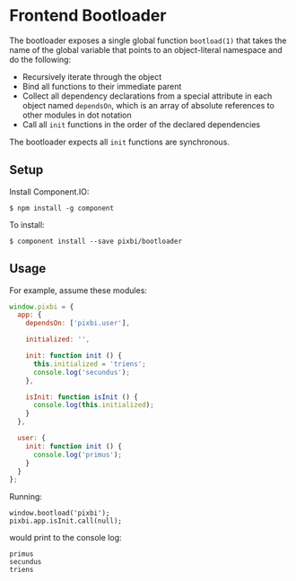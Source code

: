 # Frontend Bootloader

The bootloader exposes a single global function `bootload(1)` that takes the
name of the global variable that points to an object-literal namespace and do
the following:

* Recursively iterate through the object
* Bind all functions to their immediate parent
* Collect all dependency declarations from a special attribute in each object
  named `dependsOn`, which is an array of absolute references to other modules
  in dot notation
* Call all `init` functions in the order of the declared dependencies

The bootloader expects all `init` functions are synchronous.


## Setup

Install Component.IO:

    $ npm install -g component

To install:

    $ component install --save pixbi/bootloader


## Usage

For example, assume these modules:

```js
window.pixbi = {
  app: {
    dependsOn: ['pixbi.user'],

    initialized: '',

    init: function init () {
      this.initialized = 'triens';
      console.log('secundus');
    },

    isInit: function isInit () {
      console.log(this.initialized);
    }
  },

  user: {
    init: function init () {
      console.log('primus');
    }
  }
};
```

Running:

```
window.bootload('pixbi');
pixbi.app.isInit.call(null);
```

would print to the console log:

```
primus
secundus
triens
```
